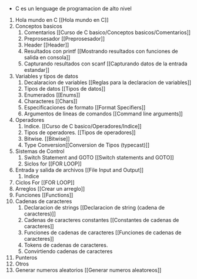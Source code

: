 - C es un lenguage de programacion de alto nivel 

1. Hola mundo en C  [[Hola mundo en C]]
2. Conceptos basicos
   1. Comentarios [[Curso de C basico/Conceptos basicos/Comentarios]]
   2. Preprosesador [[Preprosesador]]
   3. Header [[Header]]
   4. Resultados con printf [[Mostrando resultados con funciones de salida en consola]]
   5. Capturando resultados con scanf [[Capturando datos de la entrada estandar]]
3. Variables y tipos de datos 
   1. Decalaracion de variables [[Reglas para la declaracion de variables]]
   2. Tipos de datos [[Tipos de datos]]
   3. Enumerados [[Enums]]
   4. Characteres [[Chars]]
   5. Especificaciones de formato [[Format Specifiers]]
   6. Argumentos de lineas de comandos [[Command line arguments]]
4. Operadores
   1. Indice. [[Curso de C basico/Operadores/Indice]] 
   2. Tipos de operadores. [[Tipos de operadores]]
   3. Bitwise. [[Bitwise]]
   4. Type Conversion[[Conversion de Tipos (typecast)]]
5. Sistemas de Control 
   1. Switch Statement and GOTO [[Switch statements and GOTO]]
   2. Siclos for [[FOR LOOP]]
7. Entrada y salida de archivos [[File Input and Output]]
   1. Indice 
8. Ciclos For [[FOR LOOP]] 
9. Arreglos [[Crear un arreglo]]
10. Funciones [[Functions]]
11. Cadenas de caracteres
	1.  Declaracion de strings [[Declaracion de string (cadena de caracteres)]]
	2. Cadenas de caracteres constantes [[Constantes de cadenas de caracteres]]
	3. Funciones de cadenas de caracteres [[Funciones de cadenas de caracteres]]
	4. Tokens de cadenas de caracteres.
	5. Convirtiendo cadenas de caracteres
 12. Punteros
1. Otros 
  1. Generar numeros aleatorios [[Generar numeros aleatoreos]]
   